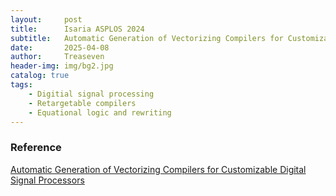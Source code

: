 ```yaml
---
layout:     post
title:      Isaria ASPLOS 2024
subtitle:   Automatic Generation of Vectorizing Compilers for Customizable Digital Signal Processors
date:       2025-04-08
author:     Treaseven
header-img: img/bg2.jpg
catalog: true
tags:
    - Digitial signal processing
    - Retargetable compilers
    - Equational logic and rewriting
---
```




### Reference
[Automatic Generation of Vectorizing Compilers for Customizable Digital Signal Processors](https://dl.acm.org/doi/pdf/10.1145/3617232.3624873)